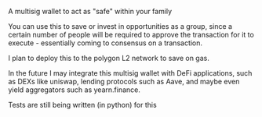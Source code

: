 A multisig wallet to act as "safe" within your family 

You can use this to save or invest in opportunities as a group, since a certain number of people will be
required to approve the transaction for it to execute - essentially coming to consensus on a transaction.

I plan to deploy this to the polygon L2 network to save on gas.

In the future I may integrate this multisig wallet with DeFi applications, such as DEXs like uniswap, 
lending protocols such as Aave, and maybe even yield aggregators such as yearn.finance.

Tests are still being written (in python) for this 
